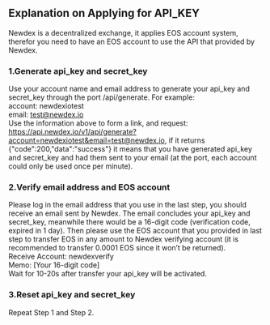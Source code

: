 ## Explanation on Applying for API_KEY

Newdex is a decentralized exchange, it applies EOS account system, therefor you need to have an EOS account to use the API that provided by Newdex.

### 1.Generate api_key and secret_key

Use your account name and email address to generate your api_key and secret_key through the port /api/generate. For example:  
account: newdexiotest  
email: test@newdex.io  
Use the information above to form a link, and request: https://api.newdex.io/v1/api/generate?account=newdexiotest&email=test@newdex.io, if it returns {"code":200,"data":"success"} it means that you have generated api_key and secret_key and had them sent to your email (at the port, each account could only be used once per minute).

### 2.Verify email address and EOS account

Please log in the email address that you use in the last step, you should receive an email sent by Newdex. The email concludes your api_key and secret_key, meanwhile there would be a 16-digit code (verification code, expired in 1 day). Then please use the EOS account that you provided in last step to transfer EOS in any amount to Newdex verifying account (it is recommended to transfer 0.0001 EOS since it won’t be returned).  
Receive Account: newdexverify  
Memo: [Your 16-digit code]  
Wait for 10-20s after transfer your api_key will be activated.

### 3.Reset api_key and secret_key

Repeat Step 1 and Step 2. 
